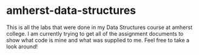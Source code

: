 # amherst-data-structures
This is all the labs that were done in my Data Structures course at amherst college. I am currently trying to get all of the assignment documents to show what code is mine and what was supplied to me. Feel free to take a look around!
